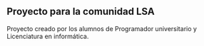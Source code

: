 ## Proyecto para la comunidad LSA

Proyecto creado por los alumnos de Programador universitario y Licenciatura en informática.

